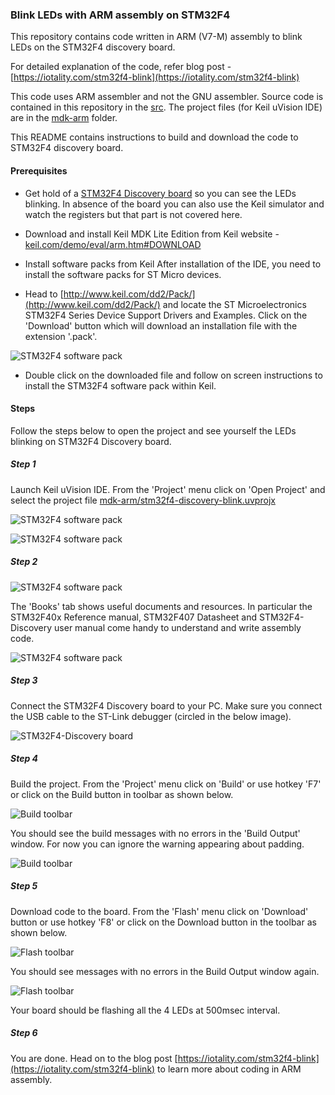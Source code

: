 ### Blink LEDs with ARM assembly on STM32F4
This repository contains code written in ARM (V7-M) assembly to blink LEDs on the STM32F4 discovery board.

For detailed explanation of the code, refer blog post - [https://iotality.com/stm32f4-blink](https://iotality.com/stm32f4-blink)

This code uses ARM assembler and not the GNU assembler. Source code is contained in this repository in the [src](/src). The project files (for Keil uVision IDE) are in the [mdk-arm](/mdk-arm) folder.

This README contains instructions to build and download the code to STM32F4 discovery board.

#### Prerequisites

* Get hold of a [STM32F4 Discovery board](www.st.com/en/evaluation-tools/stm32f4discovery.html)  so you can see the LEDs blinking. In absence of the board you can also use the Keil simulator and watch the registers but that part is not covered here.

* Download and install Keil MDK Lite Edition from Keil website - [keil.com/demo/eval/arm.htm#DOWNLOAD](keil.com/demo/eval/arm.htm#DOWNLOAD)

* Install software packs from Keil
 After installation of the IDE, you need to install the software packs for ST Micro devices.

 * Head to [http://www.keil.com/dd2/Pack/](http://www.keil.com/dd2/Pack/) and locate the ST Microelectronics STM32F4 Series Device Support Drivers and Examples. Click on the 'Download' button which will download an installation file with the extension '.pack'.


 ![STM32F4 software pack](images/keil-2.png)


  * Double click on the downloaded file and follow on screen instructions to install the STM32F4 software pack within Keil.


#### Steps

Follow the steps below to open the project and see yourself the LEDs blinking on STM32F4 Discovery board.

##### Step 1

Launch Keil uVision IDE. From the 'Project' menu click on 'Open Project' and select the project file  [mdk-arm/stm32f4-discovery-blink.uvprojx](mdk-arm/stm32f4-discovery-blink.uvprojx)

![STM32F4 software pack](images/keil-3.png)

![STM32F4 software pack](images/keil-4.png)


##### Step 2


![STM32F4 software pack](images/keil-5.png)

The 'Books' tab shows useful documents and resources. In particular the STM32F40x Reference manual, STM32F407 Datasheet and STM32F4-Discovery user manual come handy to understand and write assembly code.

![STM32F4 software pack](images/keil-6.png)


##### Step 3

Connect the STM32F4 Discovery board to your PC. Make sure you connect the USB cable to the ST-Link debugger (circled in the below image).


![STM32F4-Discovery board](images/stm32f4-disco-1.png)

##### Step 4

Build the project. From the 'Project' menu click on 'Build' or use hotkey 'F7' or click on the Build button in toolbar as shown below.

![Build toolbar](images/keil-7.png)

You should see the build messages with no errors in the 'Build Output' window. For now you can ignore the warning appearing about padding.

![Build toolbar](images/keil-8.png)

##### Step 5
Download code to the board. From the 'Flash' menu click on 'Download' button or use hotkey 'F8' or click on the Download button in the toolbar as shown below.

![Flash toolbar](images/keil-9.png)

You should see messages with no errors in the Build Output window again.

![Flash toolbar](images/keil-a.png)

Your board should be flashing all the 4 LEDs at 500msec interval.

##### Step 6

You are done. Head on to the blog post [https://iotality.com/stm32f4-blink](https://iotality.com/stm32f4-blink) to learn more about coding in ARM assembly.
